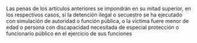 Las penas de los artículos anteriores se impondrán en su mitad superior, en los respectivos casos, si la detención ilegal o secuestro se ha ejecutado con simulación de autoridad o función pública, o la víctima fuere menor de edad o persona con discapacidad necesitada de especial protección o funcionario público en el ejercicio de sus funciones